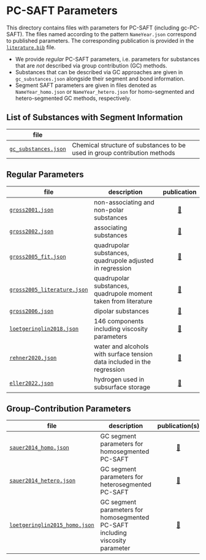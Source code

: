 # PC-SAFT Parameters

This directory contains files with parameters for PC-SAFT (including gc-PC-SAFT).
The files named according to the pattern `NameYear.json` correspond to published parameters. The corresponding publication is provided in the [`literature.bib`](literature.bib) file.

- We provide *regular* PC-SAFT parameters, i.e. parameters for substances that are *not* described via group contribution (GC) methods.
- Substances that can be described via GC approaches are given in `gc_substances.json` alongside their segment and bond information.
- Segment SAFT parameters are given in files denoted as `NameYear_homo.json` or `NameYear_hetero.json` for homo-segmented and hetero-segmented GC methods, respectively.

## List of Substances with Segment Information

|file||
|-|-|
[`gc_substances.json`](gc_substances.json) | Chemical structure of substances to be used in group contribution methods |


## Regular Parameters

|file|description|publication|
|-|-|:-:|
[`gross2001.json`](gross2001.json) | non-associating and non-polar substances| [&#128279;](https://doi.org/10.1021/ie0003887)
[`gross2002.json`](gross2002.json) | associating substances | [&#128279;](https://doi.org/10.1021/ie010954d)
[`gross2005_fit.json`](gross2005_fit.json) | quadrupolar substances, quadrupole adjusted in regression | [&#128279;](https://doi.org/10.1002/aic.10502)
[`gross2005_literature.json`](gross2005_literature.json) | quadrupolar substances, quadrupole moment taken from literature | [&#128279;](https://doi.org/10.1002/aic.10502)
[`gross2006.json`](gross2006.json) | dipolar substances | [&#128279;](https://doi.org/10.1002/aic.10683)
[`loetgeringlin2018.json`](loetgeringlin2018.json) | 146 components including viscosity parameters | [&#128279;](https://doi.org/10.1021/acs.iecr.7b04871)
[`rehner2020.json`](rehner2020.json) | water and alcohols with surface tension data included in the regression | [&#128279;](https://doi.org/10.1021/acs.jced.0c00684)
[`eller2022.json`](eller2022.json) | hydrogen used in subsurface storage | [&#128279;](https://doi.org/10.1029/2021WR030885)

## Group-Contribution Parameters

|file|description|publication(s)|
|-|-|:-:|
[`sauer2014_homo.json`](sauer2014_homo.json) | GC segment parameters for homosegmented PC-SAFT | [&#128279;](https://doi.org/10.1021/ie502203w) |
[`sauer2014_hetero.json`](sauer2014_hetero.json) | GC segment parameters for heterosegmented PC-SAFT | [&#128279;](https://doi.org/10.1021/ie502203w)
[`loetgeringlin2015_homo.json`](loetgeringlin2018.json) | GC segment parameters for homosegmented PC-SAFT including viscosity parameter | [&#128279;](https://doi.org/10.1021/acs.iecr.5b01698)

